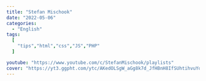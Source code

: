 ```yaml
---
title: "Stefan Mischook"
date: "2022-05-06"
categories:
  - "English"
tags:
  [
    "tips","html","css","JS","PHP"
  ]

youtube: "https://www.youtube.com/c/StefanMischook/playlists"
cover: "https://yt3.ggpht.com/ytc/AKedOLSgW_aGg8k7d_JfHBnH8IfSUhtihvuYou022S1vbA=s88-c-k-c0x00ffffff-no-rj"
---
```

